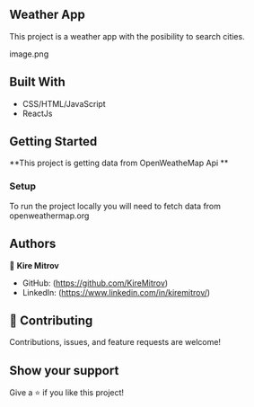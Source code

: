 ## Weather App 

This project is a weather app with the posibility to search cities.

image.png


## Built With

- CSS/HTML/JavaScript
- ReactJs


## Getting Started

**This project is getting data from OpenWeatheMap Api **


### Setup

To run the project locally you will need to fetch data from openweathermap.org 

## Authors

👤 **Kire Mitrov**

- GitHub: (https://github.com/KireMitrov)
- LinkedIn: (https://www.linkedin.com/in/kiremitrov/)

## 🤝 Contributing

Contributions, issues, and feature requests are welcome!


## Show your support

Give a ⭐️ if you like this project!